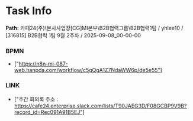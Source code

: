 # Task Info

**Path:** 카페24(주)\본사사업장\[CG]MI본부\B2B협력그룹\B2B협력1팀 / yhlee10 / [316815] B2B협력 1팀 9월 2주차 / 2025-09-08_00-00-00

### BPMN
- ["https://n8n-mi-087-web.hanpda.com/workflow/c5gQgA1Z7NdaWW6p/de5e55"]

### LINK
- ["주간 회의록 주소 : https://cafe24.enterprise.slack.com/lists/T90JAEG3D/F08GCBP9V9B?record_id=Rec091A91B5EJ"]

